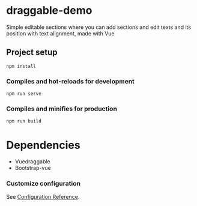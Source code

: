 # draggable-demo
Simple editable sections where you can add sections and edit texts and its position with text alignment, made with Vue
## Project setup
```
npm install
```

### Compiles and hot-reloads for development
```
npm run serve
```

### Compiles and minifies for production
```
npm run build
```

# Dependencies
- Vuedraggable
- Bootstrap-vue



### Customize configuration
See [Configuration Reference](https://cli.vuejs.org/config/).
